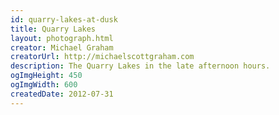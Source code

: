 ```yaml
---
id: quarry-lakes-at-dusk
title: Quarry Lakes
layout: photograph.html
creator: Michael Graham
creatorUrl: http://michaelscottgraham.com
description: The Quarry Lakes in the late afternoon hours.
ogImgHeight: 450
ogImgWidth: 600
createdDate: 2012-07-31
---
```

